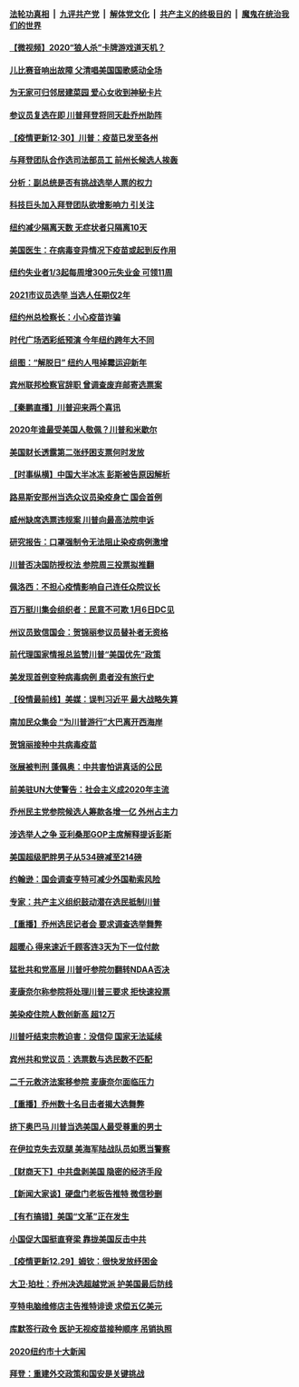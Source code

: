 

####  [法轮功真相](../../../../basic/blob/master/README.md?t=12310202) &nbsp;|&nbsp; [九评共产党](../../../../9ping.md/blob/master/README.md?t=12310202) &nbsp;|&nbsp; [解体党文化](../../../../jtdwh.md/blob/master/README.md?t=12310202)  &nbsp;|&nbsp; [共产主义的终极目的](../../../../gczydzjmd.md/blob/master/README.md?t=12310202) &nbsp;|&nbsp; [魔鬼在统治我们的世界](../../../../mgztzwmdsj.md/blob/master/README.md?t=12310202) 

#### [【微视频】2020“狼人杀”卡牌游戏道天机？](../pages/nsc412/n12654854.md?t=12310202) 

#### [儿比赛音响出故障 父清唱美国国歌感动全场](../pages/nsc412/n12653716.md?t=12310202) 

#### [为无家可归邻居建菜园 爱心女收到神秘卡片](../pages/nsc412/n12653223.md?t=12310202) 

#### [参议员复选在即 川普拜登将同天赴乔州助阵](../pages/nsc412/n12654865.md?t=12310202) 

#### [【疫情更新12·30】川普：疫苗已发至各州](../pages/nsc412/n12654235.md?t=12310202) 

#### [与拜登团队合作选司法部员工 前州长候选人挨轰](../pages/nsc412/n12654431.md?t=12310202) 

#### [分析：副总统是否有挑战选举人票的权力](../pages/nsc412/n12654383.md?t=12310202) 

#### [科技巨头加入拜登团队欲增影响力 引关注](../pages/nsc412/n12654004.md?t=12310202) 

#### [纽约减少隔离天数  无症状者只隔离10天](../pages/nsc412/n12653655.md?t=12310202) 

#### [美国医生：在病毒变异情况下疫苗或起到反作用](../pages/nsc412/n12653671.md?t=12310202) 

#### [纽约失业者1/3起每周增300元失业金  可领11周](../pages/nsc412/n12653701.md?t=12310202) 

#### [2021市议员选举 当选人任期仅2年](../pages/nsc412/n12653508.md?t=12310202) 

#### [纽约州总检察长：小心疫苗诈骗](../pages/nsc412/n12653505.md?t=12310202) 

#### [时代广场洒彩纸预演 今年纽约跨年大不同](../pages/nsc412/n12653668.md?t=12310202) 

#### [组图：“解脱日” 纽约人甩掉霉运迎新年](../pages/nsc412/n12653048.md?t=12310202) 

#### [宾州联邦检察官辞职 曾调查废弃邮寄选票案](../pages/nsc412/n12653428.md?t=12310202) 

#### [【秦鹏直播】川普迎来两个喜讯](../pages/nsc412/n12653452.md?t=12310202) 

#### [2020年谁最受美国人敬佩？川普和米歇尔](../pages/nsc412/n12652860.md?t=12310202) 

#### [美国财长透露第二张纾困支票何时发放](../pages/nsc412/n12653332.md?t=12310202) 

#### [【时事纵横】中国大半冰冻 彭斯被告原因解析](../pages/nsc412/n12653390.md?t=12310202) 

#### [路易斯安那州当选众议员染疫身亡 国会首例](../pages/nsc412/n12653311.md?t=12310202) 

#### [威州缺席选票违规案 川普向最高法院申诉](../pages/nsc412/n12653288.md?t=12310202) 

#### [研究报告：口罩强制令无法阻止染疫病例激增](../pages/nsc412/n12653222.md?t=12310202) 

#### [川普否决国防授权法 参院周三投票拟推翻](../pages/nsc412/n12653217.md?t=12310202) 

#### [佩洛西：不担心疫情影响自己连任众院议长](../pages/nsc412/n12653177.md?t=12310202) 

#### [百万挺川集会组织者：民意不可欺 1月6日DC见](../pages/nsc412/n12653187.md?t=12310202) 

#### [州议员致信国会：贺锦丽参议员替补者无资格](../pages/nsc412/n12652729.md?t=12310202) 

#### [前代理国家情报总监赞川普“美国优先”政策](../pages/nsc412/n12652847.md?t=12310202) 

#### [美发现首例变种病毒病例 患者没有旅行史](../pages/nsc412/n12652624.md?t=12310202) 

#### [【役情最前线】美媒：误判习近平 最大战略失算](../pages/nsc412/n12652574.md?t=12310202) 

#### [南加民众集会 “为川普游行”大巴离开西海岸](../pages/nsc412/n12652606.md?t=12310202) 

#### [贺锦丽接种中共病毒疫苗](../pages/nsc412/n12652787.md?t=12310202) 

#### [张展被判刑 蓬佩奥：中共害怕讲真话的公民](../pages/nsc412/n12652694.md?t=12310202) 

#### [前美驻UN大使警告：社会主义成2020年主流](../pages/nsc412/n12652675.md?t=12310202) 

#### [乔州民主党参院候选人筹款各增一亿 外州占主力](../pages/nsc412/n12652470.md?t=12310202) 

#### [涉选举人之争 亚利桑那GOP主席解释提诉彭斯](../pages/nsc412/n12652446.md?t=12310202) 

#### [美国超级肥胖男子从534磅减至214磅](../pages/nsc412/n12651962.md?t=12310202) 

#### [约翰逊：国会调查亨特可减少外国勒索风险](../pages/nsc412/n12652590.md?t=12310202) 

#### [专家：共产主义组织鼓动潜在选民抵制川普](../pages/nsc412/n12652482.md?t=12310202) 

#### [【重播】乔州选民记者会 要求调查选举舞弊](../pages/nsc412/n12652395.md?t=12310202) 

#### [超暖心 得来速近千顾客连3天为下一位付款](../pages/nsc412/n12650723.md?t=12310202) 

#### [猛批共和党高层 川普吁参院勿翻转NDAA否决](../pages/nsc412/n12652479.md?t=12310202) 

#### [麦康奈尔称参院将处理川普三要求 拒快速投票](../pages/nsc412/n12652474.md?t=12310202) 

#### [美染疫住院人数创新高 超12万](../pages/nsc412/n12652393.md?t=12310202) 

#### [川普吁结束宗教迫害：没信仰 国家无法延续](../pages/nsc412/n12652417.md?t=12310202) 

#### [宾州共和党议员：选票数与选民数不匹配](../pages/nsc412/n12652358.md?t=12310202) 

#### [二千元救济法案移参院 麦康奈尔面临压力](../pages/nsc412/n12652188.md?t=12310202) 

#### [【重播】乔州数十名目击者揭大选舞弊](../pages/nsc412/n12650320.md?t=12310202) 

#### [挤下奥巴马 川普当选美国人最受尊重的男士](../pages/nsc412/n12652274.md?t=12310202) 

#### [在伊拉克失去双腿 美海军陆战队员如愿当警察](../pages/nsc412/n12650686.md?t=12310202) 

#### [【财商天下】中共盘剥美国 隐密的经济手段](../pages/nsc412/n12652192.md?t=12310202) 

#### [【新闻大家谈】硬盘门老板告推特 微信秒删](../pages/nsc412/n12652136.md?t=12310202) 

#### [【有冇搞错】美国“文革”正在发生](../pages/nsc412/n12650309.md?t=12310202) 

#### [小国促大国挺直脊梁 靠拢美国反击中共](../pages/nsc412/n12650873.md?t=12310202) 

#### [【疫情更新12.29】姆钦：很快发放纾困金](../pages/nsc412/n12651589.md?t=12310202) 

#### [大卫·珀杜：乔州决选超越党派 护美国最后防线](../pages/nsc412/n12651344.md?t=12310202) 

#### [亨特电脑维修店主告推特诽谤 求偿五亿美元](../pages/nsc412/n12651254.md?t=12310202) 

#### [库默签行政令 医护无视疫苗接种顺序 吊销执照](../pages/nsc412/n12651101.md?t=12310202) 

#### [2020纽约市十大新闻](../pages/nsc412/n12651109.md?t=12310202) 

#### [拜登：重建外交政策和国安是关键挑战](../pages/nsc412/n12650568.md?t=12310202) 

